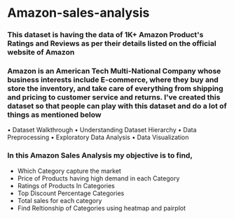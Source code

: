 # Amazon-sales-analysis

### This dataset is having the data of 1K+ Amazon Product's Ratings and Reviews as per their details listed on the official website of Amazon

### Amazon is an American Tech Multi-National Company whose business interests include E-commerce, where they buy and store the inventory, and take care of everything from shipping and pricing to customer service and returns. I've created this dataset so that people can play with this dataset and do a lot of things as mentioned below
• Dataset Walkthrough
• Understanding Dataset Hierarchy
• Data Preprocessing
• Exploratory Data Analysis
• Data Visualization

### In this Amazon Sales Analysis my objective is to find,
* Which Category capture the market
* Price of Products having high demand in each Category
* Ratings of Products In Categories
* Top Discount Percentage Categories
* Total sales for each category
* Find Reltionship of Categories using heatmap and pairplot
